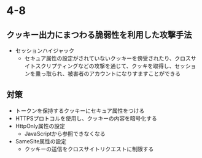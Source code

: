 # 4-8  
## クッキー出力にまつわる脆弱性を利用した攻撃手法  
- セッションハイジャック  
	- セキュア属性の設定がされていないクッキーを傍受されたり、クロスサイトスクリプティングなどの攻撃を通じて、クッキを取得し、セッションを乗っ取られ、被害者のアカウントになりすますことができる  
## 対策  
- トークンを保持するクッキーにセキュア属性をつける  
- HTTPSプロトコルを使用し、クッキーの内容を暗号化する  
- HttpOnly属性の設定  
	- JavaScriptから参照できなくなる  
- SameSite属性の設定  
	- クッキーの送信をクロスサイトリクエストに制限する  
 
